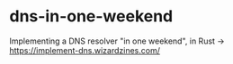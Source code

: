 # dns-in-one-weekend
Implementing a DNS resolver "in one weekend", in Rust -> https://implement-dns.wizardzines.com/

